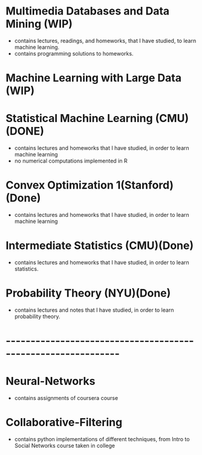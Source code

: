 # Multimedia Databases and Data Mining (WIP)
- contains lectures, readings, and homeworks, that I have studied, to learn machine learning.
- contains programming solutions to homeworks.
# Machine Learning with Large Data (WIP)
# Statistical Machine Learning (CMU)(DONE)
- contains lectures and homeworks that I have studied, in order to learn machine learning
- no numerical computations implemented in R
# Convex Optimization 1(Stanford)(Done)
- contains lectures and homeworks that I have studied, in order to learn machine learning
# Intermediate Statistics (CMU)(Done)
- contains lectures and homeworks that I have studied, in order to learn statistics.
# Probability Theory (NYU)(Done)
- contains lectures and notes that I have studied, in order to learn probability theory.  
# -------------------------------------------------------------
# Neural-Networks
- contains assignments of coursera course
# Collaborative-Filtering
- contains python implementations of different techniques, from Intro to Social Networks course taken in college


